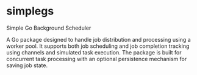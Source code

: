 # simplegs
Simple Go Background Scheduler

A Go package designed to handle job distribution and processing using a worker pool. It supports both job scheduling and job completion tracking using channels and simulated task execution. The package is built for concurrent task processing with an optional persistence mechanism for saving job state.
